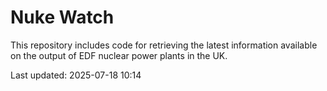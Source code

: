 # Nuke Watch

This repository includes code for retrieving the latest information available on the output of EDF nuclear power plants in the UK.

Last updated: 2025-07-18 10:14